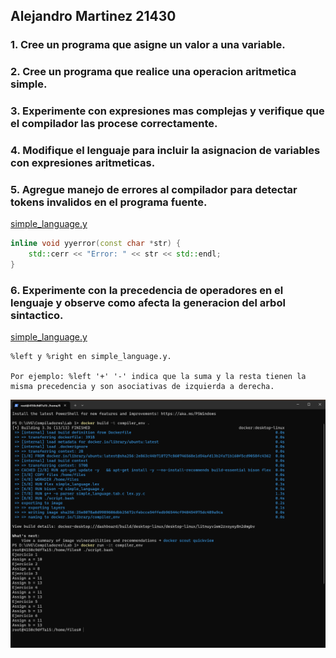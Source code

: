 ## Alejandro Martinez 21430
### 1. Cree un programa que asigne un valor a una variable.
### 2. Cree un programa que realice una operacion aritmetica simple.
### 3. Experimente con expresiones mas complejas y verifique que el compilador las procese correctamente.
### 4. Modifique el lenguaje para incluir la asignacion de variables con expresiones aritmeticas.
### 5. Agregue manejo de errores al compilador para detectar tokens invalidos en el programa fuente.
[simple_language.y](./files/simple_language.y)
```cpp
inline void yyerror(const char *str) {
	std::cerr << "Error: " << str << std::endl;
}
```
### 6. Experimente con la precedencia de operadores en el lenguaje y observe como afecta la generacion del arbol sintactico.
[simple_language.y](./files/simple_language.y)
```
%left y %right en simple_language.y.

Por ejemplo: %left '+' '-' indica que la suma y la resta tienen la misma precedencia y son asociativas de izquierda a derecha.
```

![alt text](image.png)